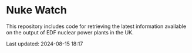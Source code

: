 # Nuke Watch

This repository includes code for retrieving the latest information available on the output of EDF nuclear power plants in the UK.

Last updated: 2024-08-15 18:17